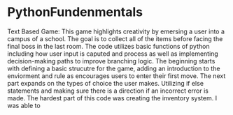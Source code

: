 # PythonFundenmentals
Text Based Game: 
  This game highlights creativity by emersing a user into a campus of a school. The goal is to         collect all of the items before facing the final boss in the last room.
  The code utilizes basic functions of python including how user input is caputed and process as       well as implementing decision-making paths to improve branching logic.
  The beginning starts with defining a basic strucutre for the game, adding an introduction to the enviorment and rule as encourages users to enter their first move.
  The next part expands on the types of choice the user makes. Utilizing if else statements and making sure there is a direction if an incorrect error is made.
  The hardest part of this code was creating the inventory system. I was able to 
